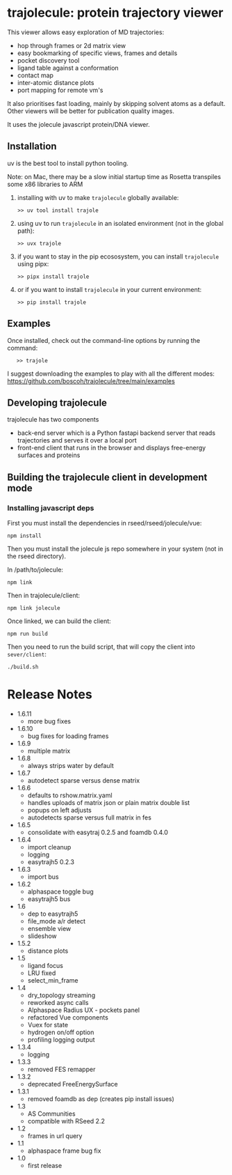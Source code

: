 
# trajolecule: protein trajectory viewer

This viewer allows easy exploration of MD trajectories:

- hop through frames or 2d matrix view 
- easy bookmarking of specific views, frames and details
- pocket discovery tool
- ligand table against a conformation
- contact map
- inter-atomic distance plots
- port mapping for remote vm's

It also prioritises fast loading, mainly by skipping solvent
atoms as a default. Other viewers will be better for publication quality images.

It uses the jolecule javascript protein/DNA
viewer. 

## Installation

uv is the best tool to install python tooling.

Note: on Mac, there may be a slow initial startup time as Rosetta transpiles some x86 libraries to ARM

1. installing with uv to make `trajolecule` globally available:

       >> uv tool install trajole

2. using uv to run `trajolecule` in an isolated environment (not in the global path):

       >> uvx trajole

3. if you want to stay in the pip ecososystem, you can install `trajolecule` using pipx:

       >> pipx install trajole

4. or if you want to install `trajolecule` in your current environment:

       >> pip install trajole


## Examples

Once installed, check out the command-line options by running the command:

       >> trajole

I suggest downloading the examples to play with all the different
modes: https://github.com/boscoh/trajolecule/tree/main/examples

## Developing trajolecule

trajolecule has two components

- back-end server which is a Python fastapi backend server 
  that reads trajectories and serves it over a local port
- front-end client that runs in the browser and displays
  free-energy surfaces and proteins

## Building the trajolecule client in development mode

### Installing javascript deps

First you must install the dependencies in rseed/rseed/jolecule/vue:

    npm install

Then you must install the jolecule js repo somewhere in your system (not in the
rseed directory).

In /path/to/jolecule:

    npm link

Then in trajolecule/client:

    npm link jolecule

Once linked, we can build the client:

    npm run build

Then you need to run the build script, that will copy the client into
`sever/client`:

    ./build.sh


# Release Notes
- 1.6.11
  - more bug fixes
- 1.6.10
  - bug fixes for loading frames
- 1.6.9
  - multiple matrix
- 1.6.8
  - always strips water by default
- 1.6.7
  - autodetect sparse versus dense matrix
- 1.6.6
  - defaults to rshow.matrix.yaml
  - handles uploads of matrix json or plain matrix double list
  - popups on left adjusts
  - autodetects sparse versus full matrix in fes
- 1.6.5
  - consolidate with easytraj 0.2.5 and foamdb 0.4.0
- 1.6.4
  - import cleanup
  - logging
  - easytrajh5 0.2.3
- 1.6.3
  - import bus
- 1.6.2
  - alphaspace toggle bug
  - easytrajh5 bus
- 1.6
  - dep to easytrajh5
  - file_mode a/r detect
  - ensemble view
  - slideshow
- 1.5.2
  - distance plots
- 1.5
  - ligand focus
  - LRU fixed
  - select_min_frame
- 1.4
  - dry_topology streaming
  - reworked async calls
  - Alphaspace Radius UX - pockets panel
  - refactored Vue components
  - Vuex for state
  - hydrogen on/off option
  - profiling logging output
- 1.3.4
  - logging
- 1.3.3
  - removed FES remapper
- 1.3.2
  - deprecated FreeEnergySurface
- 1.3.1
  - removed foamdb as dep (creates pip install issues)
- 1.3
  - AS Communities
  - compatible with RSeed 2.2
- 1.2
    - frames in url query
- 1.1
  - alphaspace frame bug fix
- 1.0
  - first release


